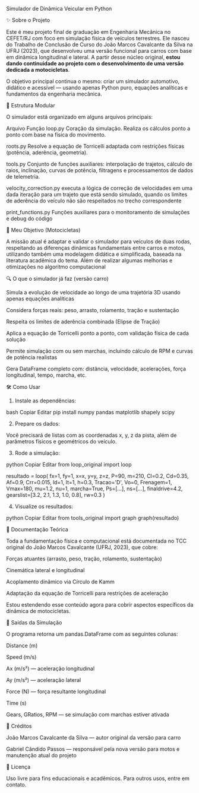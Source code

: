 Simulador de Dinâmica Veicular em Python

✨ Sobre o Projeto


Este é meu projeto final de graduação em Engenharia Mecânica no CEFET/RJ com foco em simulação física de veículos terrestres. Ele nasceu do Trabalho de Conclusão de Curso do João Marcos Cavalcante da Silva na UFRJ (2023), que desenvolveu uma versão funcional para carros com base em dinâmica longitudinal e lateral. A partir desse núcleo original, **estou dando continuidade ao projeto com o desenvolvimento de uma versão dedicada a motocicletas**.

O objetivo principal continua o mesmo: criar um simulador automotivo, didático e acessível — usando apenas Python puro, equações analíticas e fundamentos da engenharia mecânica.

🧩 Estrutura Modular


O simulador está organizado em alguns arquivos principais:

Arquivo	Função
loop.py	    Coração da simulação. Realiza os cálculos ponto a ponto com base na física do movimento.

roots.py	Resolve a equação de Torricelli adaptada com restrições físicas (potência, aderência, geometria).

tools.py	Conjunto de funções auxiliares: interpolação de trajetos, cálculo de raios, inclinação, curvas de potência,         filtragens e processamentos de dados de telemetria.

velocity_correction.py    executa a lógica de correção de velocidades em uma dada iteração para um trajeto que está sendo simulado, quando os limites de aderência do veículo não são respeitados no trecho correspondente 

print_functions.py     Funções auxiliares para o monitoramento de simulações e debug do código 


🎯 Meu Objetivo (Motocicletas)


A missão atual é adaptar e validar o simulador para veículos de duas rodas, respeitando as diferenças dinâmicas fundamentais entre carros e motos, utilizando também uma modelagem didática e simplificada, baseada na literatura acadêmica do tema. Além de realizar algumas melhorias e otimizações no algoritmo computacional 

🔍 O que o simulador já faz (versão carro)


Simula a evolução de velocidade ao longo de uma trajetória 3D usando apenas equações analíticas

Considera forças reais: peso, arrasto, rolamento, tração e sustentação

Respeita os limites de aderência combinada (Elipse de Tração)

Aplica a equação de Torricelli ponto a ponto, com validação física de cada solução

Permite simulação com ou sem marchas, incluindo cálculo de RPM e curvas de potência realistas

Gera DataFrame completo com: distância, velocidade, acelerações, força longitudinal, tempo, marcha, etc.

🛠 Como Usar


1. Instale as dependências:

bash
Copiar
Editar
pip install numpy pandas matplotlib shapely scipy

2. Prepare os dados:

Você precisará de listas com as coordenadas x, y, z da pista, além de parâmetros físicos e geométricos do veículo.

3. Rode a simulação:

python
Copiar
Editar
from loop_original import loop

resultado = loop(
    fx=1, fy=1, x=x, y=y, z=z, P=90, m=210, Cl=0.2, Cd=0.35, Af=0.9,
    Crr=0.015, ld=1, lt=1, h=0.3, Tracao='D', Vo=0, Frenagem=1,
    Vmax=180, mu=1.2, nu=1,
    marcha=True, Ps=[...], ns=[...],
    finaldrive=4.2, gearslist=[3.2, 2.1, 1.3, 1.0, 0.8], rw=0.3
)

4. Visualize os resultados:

python
Copiar
Editar
from tools_original import graph
graph(resultado)

📘 Documentação Teórica


Toda a fundamentação física e computacional está documentada no TCC original do João Marcos Cavalcante (UFRJ, 2023), que cobre:

Forças atuantes (arrasto, peso, tração, rolamento, sustentação)

Cinemática lateral e longitudinal

Acoplamento dinâmico via Círculo de Kamm

Adaptação da equação de Torricelli para restrições de aceleração

Estou estendendo esse conteúdo agora para cobrir aspectos específicos da dinâmica de motocicletas.

🧪 Saídas da Simulação


O programa retorna um pandas.DataFrame com as seguintes colunas:

Distance (m)

Speed (m/s)

Ax (m/s²) — aceleração longitudinal

Ay (m/s²) — aceleração lateral

Force (N) — força resultante longitudinal

Time (s)

Gears, GRatios, RPM — se simulação com marchas estiver ativada

👤 Créditos


João Marcos Cavalcante da Silva — autor original da versão para carro

Gabriel Cândido Passos — responsável pela nova versão para motos e manutenção atual do projeto

📜 Licença


Uso livre para fins educacionais e acadêmicos. Para outros usos, entre em contato.

